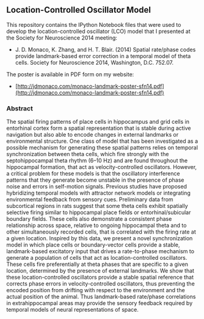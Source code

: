 ## Location-Controlled Oscillator Model

This repository contains the IPython Notebook files that were used to develop the location-controlled oscillator (LCO) model that I presented at the Society for Neuroscience 2014 meeting:

* J. D. Monaco, K. Zhang, and H. T. Blair. (2014) Spatial rate/phase codes provide landmark-based error correction in a temporal model of theta cells. Society for Neuroscience 2014, Washington, D.C. 752.07.

The poster is available in PDF form on my website:

* [http://jdmonaco.com/monaco-landmark-poster-sfn14.pdf](http://jdmonaco.com/monaco-landmark-poster-sfn14.pdf)

### Abstract

The spatial firing patterns of place cells in hippocampus and grid cells in entorhinal cortex form a spatial representation that is stable during active navigation but also able to encode changes in external landmarks or environmental structure. One class of model that has been investigated as a possible mechanism for generating these spatial patterns relies on temporal synchronization between theta cells, which fire strongly with the septohippocampal theta rhythm (6–10 Hz) and are found throughout the hippocampal formation, that act as velocity-controlled oscillators. However, a critical problem for these models is that the oscillatory interference patterns that they generate become unstable in the presence of phase noise and errors in self-motion signals. Previous studies have proposed hybridizing temporal models with attractor network models or integrating environmental feedback from sensory cues. Preliminary data from subcortical regions in rats suggest that some theta cells exhibit spatially selective firing similar to hippocampal place fields or entorhinal/subicular boundary fields. These cells also demonstrate a consistent phase relationship across space, relative to ongoing hippocampal theta and to other simultaneously recorded cells, that is correlated with the firing rate at a given location. Inspired by this data, we present a novel synchronization model in which place cells or boundary-vector cells provide a stable, landmark-based excitatory input that drives a rate-to-phase mechanism to generate a population of cells that act as location-controlled oscillators. These cells fire preferentially at theta phases that are specific to a given location, determined by the presence of external landmarks. We show that these location-controlled oscillators provide a stable spatial reference that corrects phase errors in velocity-controlled oscillators, thus preventing the encoded position from drifting with respect to the environment and the actual position of the animal. Thus landmark-based rate/phase correlations in extrahippocampal areas may provide the sensory feedback required by temporal models of neural representations of space.

